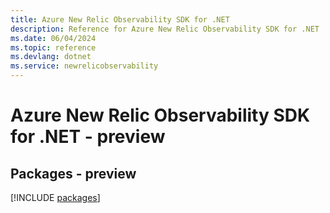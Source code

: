 ```yaml
---
title: Azure New Relic Observability SDK for .NET
description: Reference for Azure New Relic Observability SDK for .NET
ms.date: 06/04/2024
ms.topic: reference
ms.devlang: dotnet
ms.service: newrelicobservability
---
```

# Azure New Relic Observability SDK for .NET - preview
## Packages - preview
[!INCLUDE [packages](new-relic-observability-index.md)]